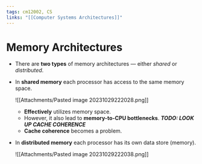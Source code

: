 ```yaml
---
tags: cm12002, CS
links: "[[Computer Systems Architectures]]"
---
```

# Memory Architectures
- There are **two types** of memory architectures — either *shared* or *distributed*.
- In **shared memory** each processor has access to the same memory space.

    ![[Attachments/Pasted image 20231029222028.png]]
    - **Effectively** utilizes memory space.
    - However, it also lead to **memory-to-CPU bottlenecks**.
    ***TODO: LOOK UP CACHE COHERENCE*** 
    - **Cache coherence** becomes a problem.

- In **distributed memory** each processor has its own data store (memory).

    ![[Attachments/Pasted image 20231029222038.png]]
